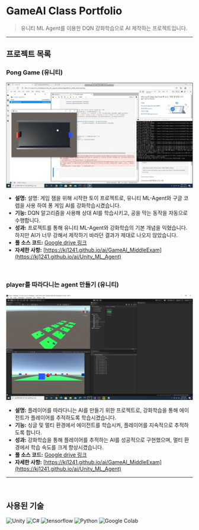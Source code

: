 # GameAI Class Portfolio

> 유니티 ML Agent를 이용한 DQN 강화학습으로 AI 제작하는 프로젝트입니다.

---

## 프로젝트 목록

### Pong Game (유니티)

<img src="https://raw.githubusercontent.com/kj1241/AI_Portfolio/main/Pong_UnityMLAgent/img/Pong%20Game.webp"> 

- **설명:** 설명: 게임 잼을 위해 시작한 토이 프로젝트로, 유니티 ML-Agent와 구글 코렙을 사용 하여 퐁 게임 AI를 강화학습시켰습니다.
- **기능:** DQN 알고리즘을 사용해 상대 AI를 학습시키고, 공을 막는 동작을 자동으로 수행합니다.
- **성과:** 프로젝트를 통해 유니티 ML-Agent와 강화학습의 기본 개념을 익혔습니다. 하지만 AI가 너무 강해서 제작하기 바라던 결과가 제대로 나오지 않았습니다.
- **풀 소스 코드:** [Google drive 링크](https://drive.google.com/drive/folders/1foiP7GoKW6VOxxCUtXfjPJudtz7S4K8z?usp=sharing)
- **자세한 사항:**  [https://kj1241.github.io/ai/GameAI_MiddleExam](https://kj1241.github.io/ai/Unity_ML_Agent)

   
<br>
   
### player를 따라다니는 agent 만들기 (유니티)

<img src="https://raw.githubusercontent.com/kj1241/AI_Portfolio/main/Pong_UnityMLAgent/img/player%EB%A5%BC%20%EB%94%B0%EB%9D%BC%EB%8B%A4%EB%8B%88%EB%8A%94%20agent.webp"> 

- **설명:** 플레이어를 따라다니는 AI를 만들기 위한 프로젝트로, 강화학습을 통해 에이전트가 플레이어를 추적하도록 학습시켰습니다.
- **기능:** 싱글 및 멀티 환경에서 에이전트를 학습시켜, 플레이어를 지속적으로 추적하도록 합니다.
- **성과:** 강화학습을 통해 플레이어를 추적하는 AI를 성공적으로 구현했으며, 멀티 환경에서 학습 속도를 크게 향상시켰습니다.
- **풀 소스 코드:** [Google drive 링크](https://drive.google.com/drive/folders/1foiP7GoKW6VOxxCUtXfjPJudtz7S4K8z?usp=sharing)
- **자세한 사항:** [https://kj1241.github.io/ai/GameAI_MiddleExam](https://kj1241.github.io/ai/Unity_ML_Agent)
   
  
---
   
<br>
   
## 사용된 기술

![Unity](https://img.shields.io/badge/-Unity%202019.4.2f1-%23ffffff?style=flat&logo=unity)
![C#](https://img.shields.io/badge/-C%23-%23512BD4?style=flat&logo=c%23)
![tensorflow](https://img.shields.io/badge/-tensorflow%202.4.1-%23FF6F00?logo=tensorflow)
![Python](https://img.shields.io/badge/-Python%203.7-%233776AB?style=flat&logo=python)
![Google Colab](https://img.shields.io/badge/-Google%20colab%20-%23F9AB00?logo=Google%20colab)

